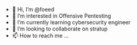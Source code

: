 - 👋 Hi, I’m @foeed
- 👀 I’m interested in Offensive Pentesting 
- 🌱 I’m currently learning cybersecurity engineer 
- 💞️ I’m looking to collaborate on stratup 
- 📫 How to reach me ...

<!---
foeed/foeed is a ✨ special ✨ repository because its `README.md` (this file) appears on your GitHub profile.
You can click the Preview link to take a look at your changes.
--->
